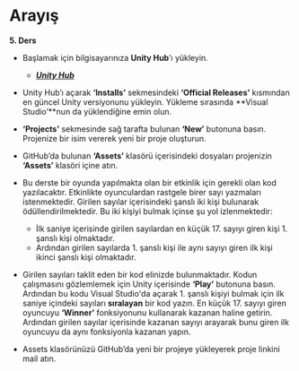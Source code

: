 # Arayış

**5. Ders**



  -	Başlamak için bilgisayarınıza **Unity Hub**’ı yükleyin.
	- ***[Unity Hub](https://unity3d.com/get-unity/download)***
  -	Unity Hub’ı açarak **‘Installs’** sekmesindeki **‘Official Releases’** kısmından en güncel Unity versiyonunu yükleyin. Yükleme sırasında **Visual Studio’**nun da yüklendiğine emin olun.	
  
  -	**‘Projects’** sekmesinde sağ tarafta bulunan **‘New’** butonuna basın. Projenize bir isim vererek yeni bir proje oluşturun.
  -	GitHub’da bulunan **‘Assets’** klasörü içerisindeki dosyaları projenizin **‘Assets’** klasöri içine atın.
  - Bu derste bir oyunda yapılmakta olan bir etkinlik için gerekli olan kod yazılacaktır. Etkinlikte oyunculardan rastgele birer sayı yazmaları istenmektedir. Girilen sayılar içerisindeki şanslı iki kişi bulunarak ödüllendirilmektedir. Bu iki kişiyi bulmak içinse şu yol izlenmektedir:
	- İlk saniye içerisinde girilen sayılardan en küçük 17. sayıyı giren kişi 1. şanslı kişi olmaktadır.
	- Ardından girilen sayılarda 1. şanslı kişi ile aynı sayıyı giren ilk kişi ikinci şanslı kişi olmaktadır.
  
  -	Girilen sayıları taklit eden bir kod elinizde bulunmaktadır. Kodun çalışmasını gözlemlemek için Unity içerisinde **‘Play’** butonuna basın. Ardından bu kodu Visual Studio'da açarak 1. şanslı kişiyi bulmak için ilk saniye içindeki sayıları **sıralayan** bir kod yazın. En küçük 17. sayıyı giren oyuncuyu **‘Winner’** fonksiyonunu kullanarak kazanan haline getirin. Ardından girilen sayılar içerisinde kazanan sayıyı arayarak bunu giren ilk oyuncuyu da aynı fonksiyonla kazanan yapın.
  -	Assets klasörünüzü GitHub’da yeni bir projeye yükleyerek proje linkini mail atın.

